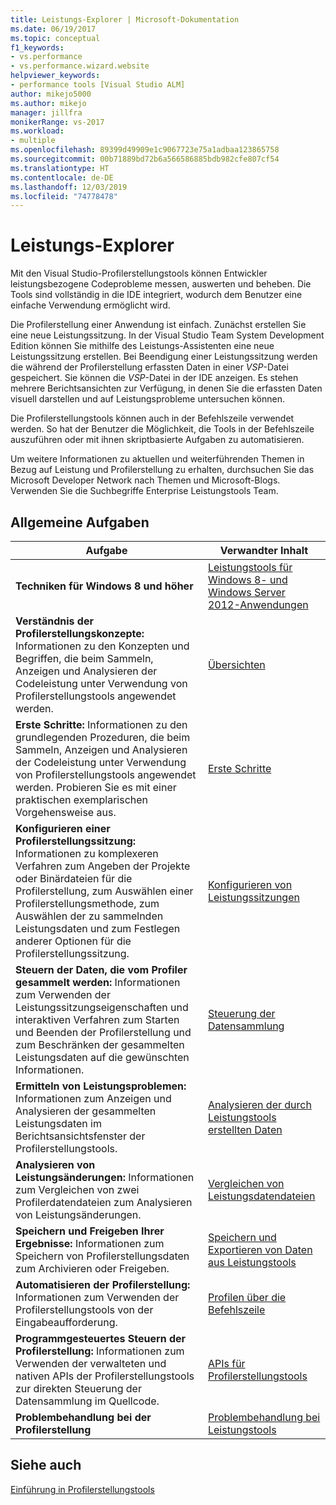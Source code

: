 ```yaml
---
title: Leistungs-Explorer | Microsoft-Dokumentation
ms.date: 06/19/2017
ms.topic: conceptual
f1_keywords:
- vs.performance
- vs.performance.wizard.website
helpviewer_keywords:
- performance tools [Visual Studio ALM]
author: mikejo5000
ms.author: mikejo
manager: jillfra
monikerRange: vs-2017
ms.workload:
- multiple
ms.openlocfilehash: 89399d49909e1c9067723e75a1adbaa123865758
ms.sourcegitcommit: 00b71889bd72b6a566586885bdb982cfe807cf54
ms.translationtype: HT
ms.contentlocale: de-DE
ms.lasthandoff: 12/03/2019
ms.locfileid: "74778478"
---
```

# <a name="performance-explorer"></a>Leistungs-Explorer

Mit den Visual Studio-Profilerstellungstools können Entwickler leistungsbezogene Codeprobleme messen, auswerten und beheben. Die Tools sind vollständig in die IDE integriert, wodurch dem Benutzer eine einfache Verwendung ermöglicht wird.

Die Profilerstellung einer Anwendung ist einfach. Zunächst erstellen Sie eine neue Leistungssitzung. In der Visual Studio Team System Development Edition können Sie mithilfe des Leistungs-Assistenten eine neue Leistungssitzung erstellen. Bei Beendigung einer Leistungssitzung werden die während der Profilerstellung erfassten Daten in einer *VSP*-Datei gespeichert. Sie können die *VSP*-Datei in der IDE anzeigen. Es stehen mehrere Berichtsansichten zur Verfügung, in denen Sie die erfassten Daten visuell darstellen und auf Leistungsprobleme untersuchen können.

Die Profilerstellungstools können auch in der Befehlszeile verwendet werden. So hat der Benutzer die Möglichkeit, die Tools in der Befehlszeile auszuführen oder mit ihnen skriptbasierte Aufgaben zu automatisieren.

Um weitere Informationen zu aktuellen und weiterführenden Themen in Bezug auf Leistung und Profilerstellung zu erhalten, durchsuchen Sie das Microsoft Developer Network nach Themen und Microsoft-Blogs. Verwenden Sie die Suchbegriffe Enterprise Leistungstools Team.

## <a name="common-tasks"></a>Allgemeine Aufgaben

|Aufgabe|Verwandter Inhalt|
|----------|---------------------|
|**Techniken für Windows 8 und höher**|[Leistungstools für Windows 8- und Windows Server 2012-Anwendungen](../profiling/performance-tools-on-windows-8-and-windows-server-2012-applications.md)|
|**Verständnis der Profilerstellungskonzepte:** Informationen zu den Konzepten und Begriffen, die beim Sammeln, Anzeigen und Analysieren der Codeleistung unter Verwendung von Profilerstellungstools angewendet werden.|[Übersichten](../profiling/overviews-performance-tools.md)|
|**Erste Schritte:** Informationen zu den grundlegenden Prozeduren, die beim Sammeln, Anzeigen und Analysieren der Codeleistung unter Verwendung von Profilerstellungstools angewendet werden. Probieren Sie es mit einer praktischen exemplarischen Vorgehensweise aus.|[Erste Schritte](../profiling/getting-started-with-performance-tools.md)|
|**Konfigurieren einer Profilerstellungssitzung:** Informationen zu komplexeren Verfahren zum Angeben der Projekte oder Binärdateien für die Profilerstellung, zum Auswählen einer Profilerstellungsmethode, zum Auswählen der zu sammelnden Leistungsdaten und zum Festlegen anderer Optionen für die Profilerstellungssitzung.|[Konfigurieren von Leistungssitzungen](../profiling/configuring-performance-sessions.md)|
|**Steuern der Daten, die vom Profiler gesammelt werden:** Informationen zum Verwenden der Leistungssitzungseigenschaften und interaktiven Verfahren zum Starten und Beenden der Profilerstellung und zum Beschränken der gesammelten Leistungsdaten auf die gewünschten Informationen.|[Steuerung der Datensammlung](../profiling/controlling-data-collection.md)|
|**Ermitteln von Leistungsproblemen:** Informationen zum Anzeigen und Analysieren der gesammelten Leistungsdaten im Berichtsansichtsfenster der Profilerstellungstools.|[Analysieren der durch Leistungstools erstellten Daten](../profiling/analyzing-performance-tools-data.md)|
|**Analysieren von Leistungsänderungen:** Informationen zum Vergleichen von zwei Profilerdatendateien zum Analysieren von Leistungsänderungen.|[Vergleichen von Leistungsdatendateien](../profiling/comparing-performance-data-files.md)|
|**Speichern und Freigeben Ihrer Ergebnisse:** Informationen zum Speichern von Profilerstellungsdaten zum Archivieren oder Freigeben.|[Speichern und Exportieren von Daten aus Leistungstools](../profiling/saving-and-exporting-performance-tools-data.md)|
|**Automatisieren der Profilerstellung:** Informationen zum Verwenden der Profilerstellungstools von der Eingabeaufforderung.|[Profilen über die Befehlszeile](../profiling/using-the-profiling-tools-from-the-command-line.md)|
|**Programmgesteuertes Steuern der Profilerstellung:** Informationen zum Verwenden der verwalteten und nativen APIs der Profilerstellungstools zur direkten Steuerung der Datensammlung im Quellcode.|[APIs für Profilerstellungstools](../profiling/profiling-tools-apis.md)|
|**Problembehandlung bei der Profilerstellung**|[Problembehandlung bei Leistungstools](../profiling/troubleshooting-performance-tools-issues.md)|

## <a name="see-also"></a>Siehe auch

[Einführung in Profilerstellungstools](../profiling/profiling-feature-tour.md)
